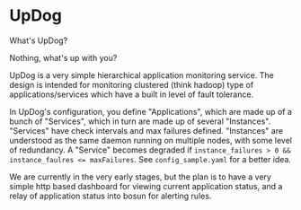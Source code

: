 # UpDog
What's UpDog?

Nothing, what's up with you?

UpDog is a very simple hierarchical application monitoring service. The design is intended for monitoring clustered (think hadoop) type of applications/services which have a built in level of fault tolerance.

In UpDog's configuration, you define "Applications", which are made up of a bunch of "Services", which in turn are made up of several "Instances". "Services" have check intervals and max failures defined. "Instances" are understood as the same daemon running on multiple nodes, with some level of redundancy. A "Service" becomes degraded if `instance_failures > 0 && instance_faulres <= maxFailures`. See `config_sample.yaml` for a better idea.

We are currently in the very early stages, but the plan is to have a very simple http based dashboard for viewing current application status, and a relay of application status into bosun for alerting rules.
